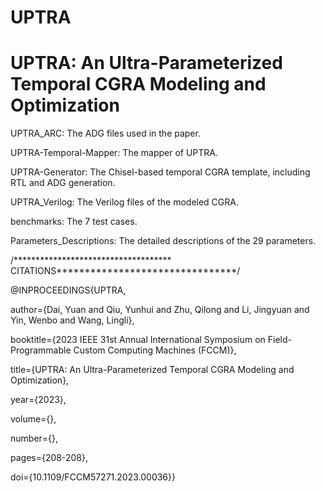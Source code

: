 # UPTRA
UPTRA:  An Ultra-Parameterized Temporal CGRA Modeling and Optimization
=======================

UPTRA_ARC: The ADG files used in the paper.

UPTRA-Temporal-Mapper: The mapper of UPTRA.

UPTRA-Generator: The Chisel-based temporal CGRA template, including RTL and ADG generation.

UPTRA_Verilog: The Verilog files of the modeled CGRA.

benchmarks: The 7 test cases.

Parameters_Descriptions: The detailed descriptions of the 29 parameters.



/************************************ CITATIONS********************************/

@INPROCEEDINGS{UPTRA,

  author={Dai, Yuan and Qiu, Yunhui and Zhu, Qilong and Li, Jingyuan and Yin, Wenbo and Wang, Lingli},
  
  booktitle={2023 IEEE 31st Annual International Symposium on Field-Programmable Custom Computing Machines (FCCM)}, 
  
  title={UPTRA: An Ultra-Parameterized Temporal CGRA Modeling and Optimization}, 
  
  year={2023},
  
  volume={},
  
  number={},
  
  pages={208-208},
  
  doi={10.1109/FCCM57271.2023.00036}}
